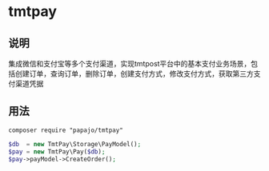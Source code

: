 # tmtpay

## 说明

集成微信和支付宝等多个支付渠道，实现tmtpost平台中的基本支付业务场景，包括创建订单，查询订单，删除订单，创建支付方式，修改支付方式，获取第三方支付渠道凭据

## 用法


```
composer require "papajo/tmtpay"
```

```php
$db  = new TmtPay\Storage\PayModel();
$pay = new TmtPay\Pay($db);
$pay->payModel->CreateOrder();
```

